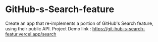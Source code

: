 # GitHub-s-Search-feature
Create an app that re-implements a portion of GitHub's Search feature, using their public API.
Project Demo link : https://git-hub-s-search-featur.vercel.app/search
